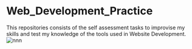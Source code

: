 # Web_Development_Practice
This repositories consists of the self assessment tasks to improvise my skills and test my knowledge of the tools used in Website Development.
![nnn](snaps2/6.2.png)
